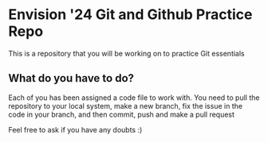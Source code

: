 # Envision '24 Git and Github Practice Repo

This is a repository that you will be working on to practice Git essentials

## What do you have to do?

Each of you has been assigned a code file to work with. You need to pull the repository to your local system,
make a new branch, fix the issue in the code in your branch, and then commit, push and make a pull request

Feel free to ask if you have any doubts :)

